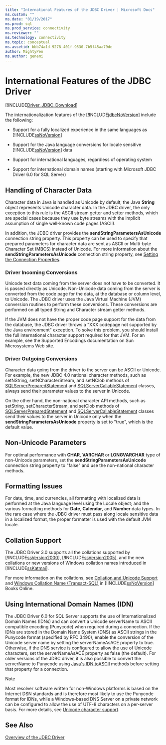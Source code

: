 ```yaml
---
title: "International Features of the JDBC Driver | Microsoft Docs"
ms.custom: ""
ms.date: "01/19/2017"
ms.prod: sql
ms.prod_service: connectivity
ms.reviewer: ""
ms.technology: connectivity
ms.topic: conceptual
ms.assetid: bbb74a1d-9278-401f-9530-7b5f45aa79de
author: MightyPen
ms.author: genemi
---
```

# International Features of the JDBC Driver
[!INCLUDE[Driver_JDBC_Download](../../includes/driver_jdbc_download.md)]

  The internationalization features of the [!INCLUDE[jdbcNoVersion](../../includes/jdbcnoversion_md.md)] include the following:  
  
-   Support for a fully localized experience in the same languages as [!INCLUDE[ssNoVersion](../../includes/ssnoversion-md.md)]  
  
-   Support for the Java language conversions for locale sensitive [!INCLUDE[ssNoVersion](../../includes/ssnoversion-md.md)] data  
  
-   Support for international languages, regardless of operating system  
  
-   Support for international domain names (starting with Microsoft JDBC Driver 6.0 for SQL Server)  
  
## Handling of Character Data  
 Character data in Java is handled as Unicode by default; the Java **String** object represents Unicode character data. In the JDBC driver, the only exception to this rule is the ASCII stream getter and setter methods, which are special cases because they use byte streams with the implicit assumption of single well-known code pages (ASCII).  
  
 In addition, the JDBC driver provides the **sendStringParametersAsUnicode** connection string property. This property can be used to specify that prepared parameters for character data are sent as ASCII or Multi-byte Character Set (MBCS) instead of Unicode. For more information about the **sendStringParametersAsUnicode** connection string property, see [Setting the Connection Properties](../../connect/jdbc/setting-the-connection-properties.md).  
  
### Driver Incoming Conversions  
 Unicode text data coming from the server does not have to be converted. It is passed directly as Unicode. Non-Unicode data coming from the server is converted from the code page for the data, at the database or column level, to Unicode. The JDBC driver uses the Java Virtual Machine (JVM) conversion routines to perform these conversions. These conversions are performed on all typed String and Character stream getter methods.  
  
 If the JVM does not have the proper code page support for the data from the database, the JDBC driver throws a "XXX codepage not supported by the Java environment" exception. To solve this problem, you should install the full international character support required for that JVM. For an example, see the Supported Encodings documentation on Sun Microsystems Web site.  
  
### Driver Outgoing Conversions  
 Character data going from the driver to the server can be ASCII or Unicode. For example, the new JDBC 4.0 national character methods, such as setNString, setNCharacterStream, and setNClob methods of [SQLServerPreparedStatement](../../connect/jdbc/reference/sqlserverpreparedstatement-class.md) and [SQLServerCallableStatement](../../connect/jdbc/reference/sqlservercallablestatement-class.md) classes, always send their parameter values to the server in Unicode.  
  
 On the other hand, the non-national character API methods, such as setString, setCharacterStream, and setClob methods of [SQLServerPreparedStatement](../../connect/jdbc/reference/sqlserverpreparedstatement-class.md) and [SQLServerCallableStatement](../../connect/jdbc/reference/sqlservercallablestatement-class.md) classes send their values to the server in Unicode only when the **sendStringParametersAsUnicode** property is set to "true", which is the default value.  
  
## Non-Unicode Parameters  
 For optimal performance with **CHAR**, **VARCHAR** or **LONGVARCHAR** type of non-Unicode parameters, set the **sendStringParametersAsUnicode** connection string property to "false" and use the non-national character methods.  
  
## Formatting Issues  
 For date, time, and currencies, all formatting with localized data is performed at the Java language level using the Locale object; and the various formatting methods for **Date**, **Calendar**, and **Number** data types. In the rare case where the JDBC driver must pass along locale sensitive data in a localized format, the proper formatter is used with the default JVM locale.  
  
## Collation Support  
 The JDBC Driver 3.0 supports all the collations supported by [!INCLUDE[ssVersion2000](../../includes/ssversion2000-md.md)], [!INCLUDE[ssVersion2005](../../includes/ssversion2005-md.md)], and the new collations or new versions of Windows collation names introduced in [!INCLUDE[ssKatmai](../../includes/sskatmai_md.md)].  
  
 For more information on the collations, see [Collation and Unicode Support](https://go.microsoft.com/fwlink/?LinkId=131366) and [Windows Collation Name (Transact-SQL)](https://go.microsoft.com/fwlink/?LinkId=131367) in [!INCLUDE[ssNoVersion](../../includes/ssnoversion-md.md)] Books Online.  
  
## Using International Domain Names (IDN)  
 The JDBC Driver 6.0 for SQL Server supports the use of Internationalized Domain Names (IDNs) and can convert a Unicode serverName to ASCII compatible encoding (Punycode) when required during a connection.  If the IDNs are stored in the Domain Name System (DNS) as ASCII strings in the Punycode format (specified by RFC 3490), enable the conversion of the Unicode server name by setting the serverNameAsACE property to true.  Otherwise, if the DNS service is configured to allow the use of Unicode characters, set the serverNameAsACE property as false (the default).  For older versions of the JDBC driver, it is also possible to convert the serverName to Punycode using [Java's IDN.toASCII](https://docs.oracle.com/javase/8/docs/api/java/net/IDN.html) methods before setting that property for a connection.  
  
> [!NOTE]  
>  Most resolver software written for non-Windows platforms is based on the Internet DSN standards and is therefore most likely to use the Punycode format for IDNs, while a Windows-based DNS Server on a private network can be configured to allow the use of UTF-8 characters on a per-server basis.  For more details, see [Unicode character support](https://technet.microsoft.com/library/cc738403(v=ws.10).aspx).  
  
## See Also  
 [Overview of the JDBC Driver](../../connect/jdbc/overview-of-the-jdbc-driver.md)  
  
  
